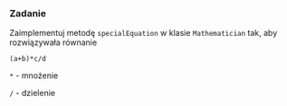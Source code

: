 ### Zadanie

Zaimplementuj metodę `specialEquation` w klasie `Mathematician`
tak, aby rozwiązywała równanie 

```(a+b)*c/d```


`*` - mnożenie

`/` - dzielenie